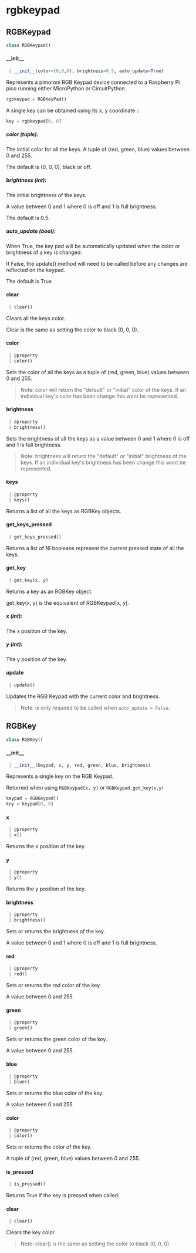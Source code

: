 <a name="rgbkeypad"></a>
# rgbkeypad

<a name="rgbkeypad.RGBKeypad"></a>
## RGBKeypad

```python
class RGBKeypad()
```

<a name="rgbkeypad.RGBKeypad.__init__"></a>
#### \_\_init\_\_

```python
 | __init__(color=(0,0,0), brightness=0.5, auto_update=True)
```

Represents a pimoroni RGB Keypad device connected to a Raspberry Pi
pico running either MicroPython or CircuitPython.

```python
rgbkeypad = RGBKeyPad()
```

A single key can be obtained using its x, y coordinate ::

```python
key = rgbkeypad[0, 0]
```

##### color (tuple):

The initial color for all the keys.
A tuple of (red, green, blue) values between 0 and 255.

The default is (0, 0, 0), black or off.

##### brightness (int):
The initial brightness of the keys.

A value between 0 and 1 where 0 is off and 1 is full brightness.

The default is 0.5.

##### auto_update (bool):
When True, the key pad will be automatically updated
when the color or brightness of a key is changed.

If False, the update() method will need to be called
before any changes are reflected on the keypad.

The default is True

<a name="rgbkeypad.RGBKeypad.clear"></a>
#### clear

```python
 | clear()
```

Clears all the keys color. 

Clear is the same as setting the color to black (0, 0, 0).

<a name="rgbkeypad.RGBKeypad.color"></a>
#### color

```python
 | @property
 | color()
```

Sets the color of all the keys as a tuple of (red, green, blue) values
between 0 and 255.

> Note: color will return the "default" or "initial" color of the keys. 
If an individual key's color has been change this wont be represented.

<a name="rgbkeypad.RGBKeypad.brightness"></a>
#### brightness

```python
 | @property
 | brightness()
```

Sets the brightness of all the keys as a value between 0 and 1 where 
0 is off and 1 is full brightness.

> Note: brightness will return the "default" or "initial" brightness 
of the keys. If an individual key's brightness has been change this 
wont be represented.

<a name="rgbkeypad.RGBKeypad.keys"></a>
#### keys

```python
 | @property
 | keys()
```

Returns a list of all the keys as RGBKey objects.

<a name="rgbkeypad.RGBKeypad.get_keys_pressed"></a>
#### get\_keys\_pressed

```python
 | get_keys_pressed()
```

Returns a list of 16 booleans represent the current pressed
state of all the keys.

<a name="rgbkeypad.RGBKeypad.get_key"></a>
#### get\_key

```python
 | get_key(x, y)
```

Returns a key as an RGBKey object.

get_key(x, y) is the equivalent of RGBKeypad[x, y].

##### x (int):
The x position of the key.

##### y (int):
The y position of the key.

<a name="rgbkeypad.RGBKeypad.update"></a>
#### update

```python
 | update()
```

Updates the RGB Keypad with the current color and brightness.

> Note: is only required to be called when `auto_update = False`.

<a name="rgbkeypad.RGBKeypad.RGBKey"></a>
## RGBKey

```python
class RGBKey()
```

<a name="rgbkeypad.RGBKeypad.RGBKey.__init__"></a>
#### \_\_init\_\_

```python
 | __init__(keypad, x, y, red, green, blue, brightness)
```
Represents a single key on the RGB Keypad. 

Returned when using `RGBKeypad[x, y]` or `RGBKeypad.get_key(x,y)`

```python
keypad = RGBKeypad()
key = keypad[0, 0]
```

<a name="rgbkeypad.RGBKeypad.RGBKey.x"></a>
#### x

```python
 | @property
 | x()
```

Returns the x position of the key.

<a name="rgbkeypad.RGBKeypad.RGBKey.y"></a>
#### y

```python
 | @property
 | y()
```

Returns the y position of the key.

<a name="rgbkeypad.RGBKeypad.RGBKey.brightness"></a>
#### brightness

```python
 | @property
 | brightness()
```

Sets or returns the brightness of the key. 

A value between 0 and 1 where 0 is off and 1 is full brightness.

<a name="rgbkeypad.RGBKeypad.RGBKey.red"></a>
#### red

```python
 | @property
 | red()
```

Sets or returns the red color of the key.

A value between 0 and 255.

<a name="rgbkeypad.RGBKeypad.RGBKey.green"></a>
#### green

```python
 | @property
 | green()
```

Sets or returns the green color of the key.

A value between 0 and 255.

<a name="rgbkeypad.RGBKeypad.RGBKey.blue"></a>
#### blue

```python
 | @property
 | blue()
```

Sets or returns the blue color of the key.

A value between 0 and 255.

<a name="rgbkeypad.RGBKeypad.RGBKey.color"></a>
#### color

```python
 | @property
 | color()
```

Sets or returns the color of the key.

A tuple of (red, green, blue) values between 0 and 255.

<a name="rgbkeypad.RGBKeypad.RGBKey.is_pressed"></a>
#### is\_pressed

```python
 | is_pressed()
```

Returns True if the key is pressed when called.

<a name="rgbkeypad.RGBKeypad.RGBKey.clear"></a>
#### clear

```python
 | clear()
```

Clears the key color. 

> Note: clear() is the same as setting the color to black (0, 0, 0).

